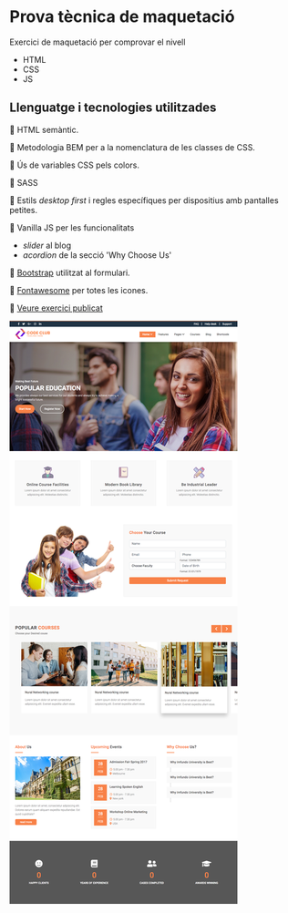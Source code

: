 # Prova tècnica de maquetació
Exercici de maquetació per comprovar el nivell
- HTML
- CSS
- JS
## Llenguatge i tecnologies utilitzades

🍭  HTML semàntic.

🍭  Metodologia BEM per a la nomenclatura de les classes de CSS.

🍭  Ús de variables CSS pels colors.

🍭  SASS

🍭  Estils *desktop first* i regles específiques per dispositius amb pantalles petites.

🍭  Vanilla JS per les funcionalitats 

- *slider* al blog
- *acordion* de la secció 'Why Choose Us'

🍭 [Bootstrap](https://getbootstrap.com/docs/4.0/components/forms/) utilitzat al formulari.

🍭 [Fontawesome](https://fontawesome.com/) per totes les icones.

🍭 [Veure exercici publicat](http://laiasolanes.cat/prova_maquetacio/)

![Captura de pantalla de l'exercici](https://github.com/laiasolanes/Prova_maquetacio/blob/main/imgs/FireShot-Capture-006---Prova-de-maquetacio.jpg)


